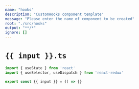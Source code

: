 ```yaml
---
name: "hooks"
description: "CustomHooks component template"
message: "Please enter the name of component to be created"
root: "./src/hooks"
output: "**/*"
ignore: []
---
```


# `{{ input }}.ts`

```jsx
import { useState } from 'react'
import { useSelector, useDispatch } from 'react-redux'

export const {{ input }} = () => {}

```
